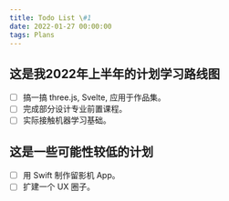 ```yaml
---
title: Todo List \#1
date: 2022-01-27 00:00:00
tags: Plans
---
```


## 这是我2022年上半年的计划学习路线图

- [ ]  搞一搞 three.js, Svelte, 应用于作品集。
- [ ]  完成部分设计专业前置课程。
- [ ]  实际接触机器学习基础。

## 这是一些可能性较低的计划

- [ ]  用 Swift 制作留影机 App。
- [ ]  扩建一个 UX 圈子。